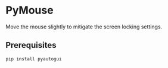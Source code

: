 # PyMouse

Move the mouse slightly to mitigate the screen locking settings.

## Prerequisites

```
pip install pyautogui
```
